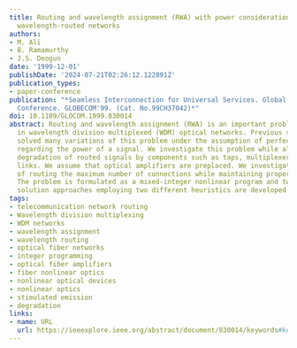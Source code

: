 ```yaml
---
title: Routing and wavelength assignment (RWA) with power considerations in all-optical
  wavelength-routed networks
authors:
- M. Ali
- B. Ramamurthy
- J.S. Deogun
date: '1999-12-01'
publishDate: '2024-07-21T02:26:12.122891Z'
publication_types:
- paper-conference
publication: "*Seamless Interconnection for Universal Services. Global Telecommunications
  Conference. GLOBECOM'99. (Cat. No.99CH37042)*"
doi: 10.1109/GLOCOM.1999.830014
abstract: Routing and wavelength assignment (RWA) is an important problem that arises
  in wavelength division multiplexed (WDM) optical networks. Previous studies have
  solved many variations of this problem under the assumption of perfect conditions
  regarding the power of a signal. We investigate this problem while allowing for
  degradation of routed signals by components such as taps, multiplexers, and fiber
  links. We assume that optical amplifiers are preplaced. We investigate the problem
  of routing the maximum number of connections while maintaining proper power levels.
  The problem is formulated as a mixed-integer nonlinear program and two-phase hybrid
  solution approaches employing two different heuristics are developed.
tags:
- telecommunication network routing
- Wavelength division multiplexing
- WDM networks
- wavelength assignment
- wavelength routing
- optical fiber networks
- integer programming
- optical fiber amplifiers
- fiber nonlinear optics
- nonlinear optical devices
- nonlinear optics
- stimulated emission
- degradation
links:
- name: URL
  url: https://ieeexplore.ieee.org/abstract/document/830014/keywords#keywords
---
```


